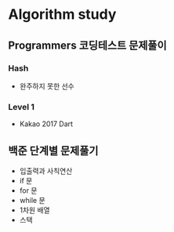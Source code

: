 # Algorithm study

## Programmers 코딩테스트 문제풀이

  ### Hash
  
  - 완주하지 못한 선수
  
  ### Level 1
   - Kakao 2017 Dart

## 백준 단계별 문제풀기
  - 입출력과 사칙연산
  - if 문
  - for 문
  - while 문
  - 1차원 배열
  - 스택
  
